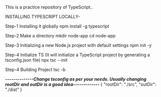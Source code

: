 This is a practice repository of TypeScript..

INSTALLING TYPESCRIPT LOCALLY-

Step-1 Installing it globally
npm install -g typescript

Step-2 Make a directory
mkdir node-app
cd node-app

Step-3 Initializing a new Node.js project with default settings
npm init -y

Step-4 Initialize TS (It will initialize a TypeScript project by generating a tsconfig.json file)
npx tsc --init

Step-4 Building Project
tsc -b

***--------------Change tsconfig as per your needs. Usually changing rootDir and outDir is a good idea-------------***
{
	"rootDir": "./src",
	"outDir": "./dist"
}